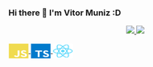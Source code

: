 ### Hi there 👋 I'm Vitor Muniz :D

<div align="center">
  <a href="https://github.com/vitormuuniz">
  <img height="180em" src="https://github-readme-stats.vercel.app/api?username=vitormuuniz&show_icons=true&theme=dracula&include_all_commits=true&count_private=true"/>
  <img height="180em" src="https://github-readme-stats.vercel.app/api/top-langs/?username=vitormuuniz&layout=compact&langs_count=7&theme=dracula"/>
</div>
<div style="display: inline_block"><br>
  <img align="center" alt="vmz-Js" height="30" width="40" src="https://raw.githubusercontent.com/devicons/devicon/master/icons/javascript/javascript-plain.svg">
  <img align="center" alt="vmz-Ts" height="30" width="40" src="https://raw.githubusercontent.com/devicons/devicon/master/icons/typescript/typescript-plain.svg">
  <img align="center" alt="vmz-React" height="30" width="40" src="https://raw.githubusercontent.com/devicons/devicon/master/icons/react/react-original.svg">
</div>
